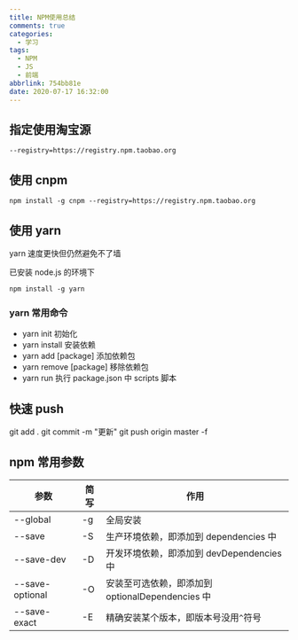 ```yaml
---
title: NPM使用总结
comments: true
categories:
  - 学习
tags:
  - NPM
  - JS
  - 前端
abbrlink: 754bb81e
date: 2020-07-17 16:32:00
---
```


## 指定使用淘宝源

```
--registry=https://registry.npm.taobao.org
```

<!--more-->

## 使用 cnpm

```
npm install -g cnpm --registry=https://registry.npm.taobao.org
```

## 使用 yarn

yarn 速度更快但仍然避免不了墙

已安装 node.js 的环境下

```
npm install -g yarn
```

### yarn 常用命令

- yarn init 初始化
- yarn install 安装依赖
- yarn add [package] 添加依赖包
- yarn remove [package] 移除依赖包
- yarn run 执行 package.json 中 scripts 脚本

## 快速 push

git add .
git commit -m "更新"
git push origin master -f

## npm 常用参数

| 参数            | 简写 | 作用                                             |
| --------------- | ---- | ------------------------------------------------ |
| --global        | -g   | 全局安装                                         |
| --save          | -S   | 生产环境依赖，即添加到 dependencies 中           |
| --save-dev      | -D   | 开发环境依赖，即添加到 devDependencies 中        |
| --save-optional | -O   | 安装至可选依赖，即添加到 optionalDependencies 中 |
| --save-exact    | -E   | 精确安装某个版本，即版本号没用`^`符号            |
